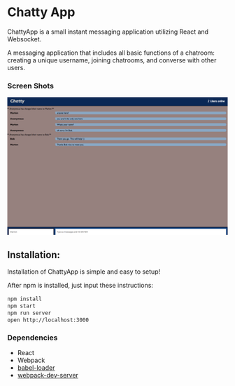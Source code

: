 Chatty App
=====================

ChattyApp is a small instant messaging application utilizing React and Websocket.

A messaging application that includes all basic functions of a chatroom: creating a unique username, joining chatrooms, and converse with other users.

### Screen Shots

![](https://github.com/marlondlc/Chatty-App/blob/master/ChattyApp.png)


## Installation:

Installation of ChattyApp is simple and easy to setup!

After npm is installed, just input these instructions:
```
npm install
npm start
npm run server
open http://localhost:3000
```

### Dependencies

* React
* Webpack
* [babel-loader](https://github.com/babel/babel-loader)
* [webpack-dev-server](https://github.com/webpack/webpack-dev-server)

